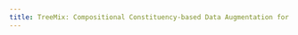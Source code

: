```yaml
---
title: TreeMix: Compositional Constituency-based Data Augmentation for Natural Language Understanding.
---
```

